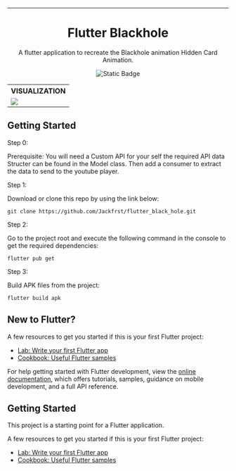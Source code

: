 <hr/>
<h1 align="center">
Flutter Blackhole
</h1>

<p align="center">
  A flutter application to recreate the Blackhole  animation Hidden Card Animation.
</p>

<p align="center">
<img alt="Static Badge" src="https://img.shields.io/badge/%20Code_Size-317kb-blue">
</p>


<table align="center">
  <tr>
    <th>VISUALIZATION</th>
  </tr>
  <tr>
    <td><img src="https://github.com/Jackfrst/flutter_black_hole/assets/60434580/07c18795-80d9-40c7-bc5e-5c431e5471e2"></td>
  </tr>
</table>


## Getting Started

Step 0:

Prerequisite:
You will need a Custom API for your self the required API data Structer can be found in the Model class. Then add a consumer to extract the data to send to the youtube player.

Step 1:

Download or clone this repo by using the link below:

    git clone https://github.com/Jackfrst/flutter_black_hole.git

Step 2:

Go to the project root and execute the following command in the console to get the required dependencies:

    flutter pub get 

Step 3:

Build APK files from the project:

    flutter build apk

## New to Flutter?

A few resources to get you started if this is your first Flutter project:

- [Lab: Write your first Flutter app](https://docs.flutter.dev/get-started/codelab)
- [Cookbook: Useful Flutter samples](https://docs.flutter.dev/cookbook)

For help getting started with Flutter development, view the
[online documentation](https://docs.flutter.dev/), which offers tutorials,
samples, guidance on mobile development, and a full API reference.

## Getting Started

This project is a starting point for a Flutter application.

A few resources to get you started if this is your first Flutter project:

- [Lab: Write your first Flutter app](https://docs.flutter.dev/get-started/codelab)
- [Cookbook: Useful Flutter samples](https://docs.flutter.dev/cookbook)
